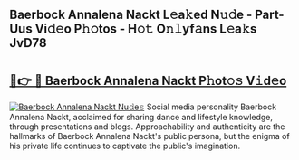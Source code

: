 ## Baerbock Annalena Nackt L𝚎a𝚔ed N𝚞𝚍e - Part-Uus Vi𝚍𝚎o P𝚑𝚘tos - H𝚘𝚝 O𝚗𝚕yf𝚊ns L𝚎a𝚔s JvD78

# <h2><a href="http://kfbsdh3.oniu.top/?m=Baerbock+Annalena+Nackt">🔗👉 🔴 Baerbock Annalena Nackt P𝚑ot𝚘𝚜 V𝚒d𝚎o</a></h2>

[![Baerbock Annalena Nackt Nu𝚍e𝚜](https://i.imgur.com/0qMVB7G.gif)](http://kfbsdh3.oniu.top/?m=Baerbock+Annalena+Nackt)
Social media personality Baerbock Annalena Nackt, acclaimed for sharing dance and lifestyle knowledge, through presentations and blogs. Approachability and authenticity are the hallmarks of Baerbock Annalena Nackt's public persona, but the enigma of his private life continues to captivate the public's imagination.  
